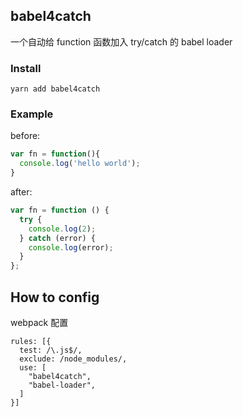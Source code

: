 ## babel4catch

一个自动给 function 函数加入 try/catch 的 babel loader


### Install

```
yarn add babel4catch
```

### Example

before:
```js
var fn = function(){
  console.log('hello world');
}
```

after:
```js
var fn = function () {
  try {
    console.log(2);
  } catch (error) {
    console.log(error);
  }
};
```

## How to config
webpack 配置
```
rules: [{
  test: /\.js$/,
  exclude: /node_modules/,
  use: [
    "babel4catch",
    "babel-loader",
  ]
}]
```
